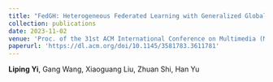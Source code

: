 ```yaml
--- 
title: "FedGH: Heterogeneous Federated Learning with Generalized Global Header" 
collection: publications 
date: 2023-11-02
venue: 'Proc. of the 31st ACM International Conference on Multimedia (MM)' 
paperurl: 'https://dl.acm.org/doi/10.1145/3581783.3611781' 
--- 
```

**Liping Yi**, Gang Wang, Xiaoguang Liu, Zhuan Shi, Han Yu
